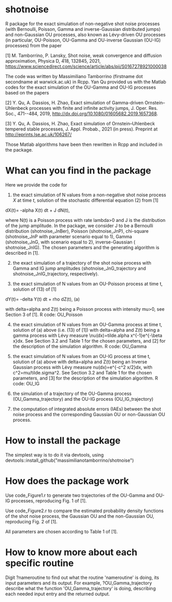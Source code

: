 # shotnoise
R package for the exact simulation of non-negative shot noise processes (with Bernoulli, Poisson, Gamma and inverse-Gaussian distributed jumps) and non-Gaussian OU processes, also known as Lévy-driven OU processes (in particular, OU-Poisson, OU-Gamma and OU-inverse Gaussian (OU-IG) processes) from the paper

[1] M. Tamborrino, P. Lansky, Shot noise, weak convergence and diffusion approximation, Physica D, 418, 132845, 2021, https://www.sciencedirect.com/science/article/abs/pii/S0167278921000038

The code was written by Massimiliano Tamborrino (firstname dot secondname at warwick.ac.uk) in Rcpp. Yan Qu provided us with the Matlab codes for the exact simulation of the OU-Gamma and OU-IG processes based on the papers

[2] Y. Qu, A. Dassios, H. Zhao, Exact simulation of Gamma-driven Ornstein–
Uhlenbeck processes with finite and infinite activity jumps, J. Oper. Res.
Soc., 471--484, 2019, http://dx.doi.org/10.1080/01605682.2019.1657368.

[3] Y. Qu, A. Dassios, H. Zhao, Exact simulation of Ornstein–Uhlenbeck
tempered stable processes, J. Appl. Probab., 2021 (in press). Preprint at http://eprints.lse.ac.uk/106267/

Those Matlab algorithms have been then rewritten in Rcpp and included in the package.

# What can you find in the package
Here we provide the code for
1) the exact simulation of N values from a non-negative shot noise process $X$ at time $t$, solution of the stochastic differential equation (2) from [1]

dX(t)= -alpha X(t) dt + J dN(t),

where N(t) is a Poisson process with rate lambda>0 and J is the distribution of the jump amplitude. In the package, we consider J to be a Bernoulli distribution (shotnoise_JnBer), Poisson (shotnoise_JnP), chi-square (shotnoise_JnP with parameter scenario equal to 1), Gamma (shotnoise_JnG, with scenario equal to 2), inverse-Gaussian ( shotnoise_JnIG). The chosen parameters and the generating algorithm is described in [1].

2) the exact simulation of a trajectory of the shot noise process with Gamma and IG jump amplitudes (shotnoise_JnG_trajectory and shotnoise_JnIG_trajectory, respectively).

3) the exact simulation of N values from an OU-Poisson process at time t, solution of (13) of [1]

dY(t)= -delta Y(t) dt + rho dZ(t),      (a)

with delta=alpha and Z(t) being a Poisson process with intensity mu>0, see Section 3 of [1]. R code: OU_Poisson

4) the exact simulation of N values from an OU-Gamma process at time t, solution of (a) above (i.e. (13) of [1]) with delta=alpha and Z(t) being a gamma process with Lévy measure \nu(dx)=tilde.alpha x^{-1}e^{-\beta x}dx. See Section 3.2 and Table 1 for the chosen parameters, and [2] for the description of the simulation algorithm. R code: OU_Gamma

5) the exact simulation of N values from an OU-IG process at time t, solution of (a) above with delta=alpha and Z(t) being an Inverse Gaussian process with Lévy measure nu(dx)=e^{-c^2 x/2}dx, with c^2=mu/tilde.sigma^2. See Section 3.2 and Table 1 for the chosen parameters, and [3] for the description of the simulation algorithm.  R code: OU_IG

6) the simulation of a trajectory of the OU-Gamma process (OU_Gamma_trajectory) and the OU-IG process (OU_IG_trajectory)

7) the computation of integrated absolute errors (IAEs) between the shot noise process and the corresponding Gaussian OU or non-Gaussian OU process.

# How to install the package
The simplest way is to do it via devtools, using devtools::install_github("massimilianotamborrino/shotnoise")

# How does the package work
Use code_Figure1.r to generate two trajectories of the OU-Gamma and OU-IG processes, reproducing Fig. 1 of [1].

Use code_Figure2.r to compare the estimated probability density functions of the shot noise process, the Gaussian OU and the non-Gaussian OU, reproducing Fig. 2 of [1]. 

All parameters are chosen according to Table 1 of [1].

# How to know more about each specific routine
Digit ?nameroutine to find out what the routine 'nameroutine' is doing, its input parameters and its output. For example, ?OU_Gamma_trajectory describe what the function 'OU_Gamma_trajectory' is doing, describing each needed input entry and the returned output.

